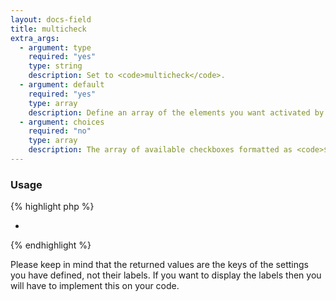 ```yaml
---
layout: docs-field
title: multicheck
extra_args:
  - argument: type
    required: "yes"
    type: string
    description: Set to <code>multicheck</code>.
  - argument: default
    required: "yes"
    type: array
    description: Define an array of the elements you want activated by default.
  - argument: choices
    required: "no"
    type: array
    description: The array of available checkboxes formatted as <code>$key => $label</code>.
---
```


### Usage

{% highlight php %}
<?php $multicheck_value = get_theme_mod( 'my_setting', array( 'option-1', 'option-3' ) ); ?>
<?php if ( ! empty( $multicheck_value ) ) : ?>
  <ul>
	<?php foreach ( $multicheck_value as $checked_value ) : ?>
		<li><?php echo $checked_value; ?></li>
	<?php endforeach; ?>
  </ul>
<?php endif; ?>
{% endhighlight %}

Please keep in mind that the returned values are the keys of the settings you have defined, not their labels. If you want to display the labels then you will have to implement this on your code.
